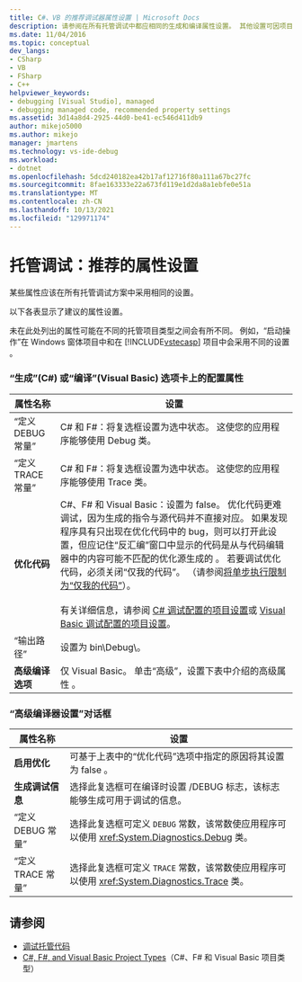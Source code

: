 ```yaml
---
title: C#、VB 的推荐调试器属性设置 | Microsoft Docs
description: 请参阅在所有托管调试中都应相同的生成和编译属性设置。 其他设置可因项目类型而异。
ms.date: 11/04/2016
ms.topic: conceptual
dev_langs:
- CSharp
- VB
- FSharp
- C++
helpviewer_keywords:
- debugging [Visual Studio], managed
- debugging managed code, recommended property settings
ms.assetid: 3d14a8d4-2925-44d0-be41-ec546d411db9
author: mikejo5000
ms.author: mikejo
manager: jmartens
ms.technology: vs-ide-debug
ms.workload:
- dotnet
ms.openlocfilehash: 5dcd240182ea42b17af12716f80a111a67bc27fc
ms.sourcegitcommit: 8fae163333e22a673fd119e1d2da8a1ebfe0e51a
ms.translationtype: MT
ms.contentlocale: zh-CN
ms.lasthandoff: 10/13/2021
ms.locfileid: "129971174"
---
```

# <a name="managed-debugging-recommended-property-settings"></a>托管调试：推荐的属性设置
某些属性应该在所有托管调试方案中采用相同的设置。

 以下各表显示了建议的属性设置。

 未在此处列出的属性可能在不同的托管项目类型之间会有所不同。 例如，“启动操作”在 Windows 窗体项目中和在 [!INCLUDE[vstecasp](../code-quality/includes/vstecasp_md.md)] 项目中会采用不同的设置  。

### <a name="configuration-properties-on-the-build-c-or-compile-visual-basic-tab"></a>“生成”(C#) 或“编译”(Visual Basic) 选项卡上的配置属性

|**属性名称**|**设置**|
|-----------------------|-----------------|
|“定义 DEBUG 常量” |C# 和 F#：将复选框设置为选中状态。 这使您的应用程序能够使用 Debug 类。|
|“定义 TRACE 常量” |C# 和 F#：将复选框设置为选中状态。 这使您的应用程序能够使用 Trace 类。|
|**优化代码**|C#、F# 和 Visual Basic：设置为 false。 优化代码更难调试，因为生成的指令与源代码并不直接对应。 如果发现程序具有只出现在优化代码中的 bug，则可以打开此设置，但应记住“反汇编”窗口中显示的代码是从与代码编辑器中的内容可能不匹配的优化源生成的  。 若要调试优化代码，必须关闭“仅我的代码”。 （请参阅[将单步执行限制为“仅我的代码”](../debugger/navigating-through-code-with-the-debugger.md#BKMK_Restrict_stepping_to_Just_My_Code)）。<br /><br /> 有关详细信息，请参阅 [C# 调试配置的项目设置](../debugger/project-settings-for-csharp-debug-configurations.md)或 [Visual Basic 调试配置的项目设置](../debugger/project-settings-for-a-visual-basic-debug-configuration.md)。|
|“输出路径” |设置为 bin\Debug\\。|
|**高级编译选项**|仅 Visual Basic。 单击“高级”，设置下表中介绍的高级属性  。|

### <a name="advanced-compiler-settings-dialog-box"></a>“高级编译器设置”对话框

|**属性名称**|**设置**|
|-----------------------|-----------------|
|**启用优化**|可基于上表中的“优化代码”选项中指定的原因将其设置为 false  。|
|**生成调试信息**|选择此复选框可在编译时设置 /DEBUG 标志，该标志能够生成可用于调试的信息。|
|“定义 DEBUG 常量” |选择此复选框可定义 `DEBUG` 常数，该常数使应用程序可以使用 <xref:System.Diagnostics.Debug> 类。|
|“定义 TRACE 常量” |选择此复选框可定义 `TRACE` 常数，该常数使应用程序可以使用 <xref:System.Diagnostics.Trace> 类。|

## <a name="see-also"></a>请参阅
- [调试托管代码](../debugger/debugging-managed-code.md)
- [C#, F#, and Visual Basic Project Types](../debugger/debugging-preparation-csharp-f-hash-and-visual-basic-project-types.md)（C#、F# 和 Visual Basic 项目类型）